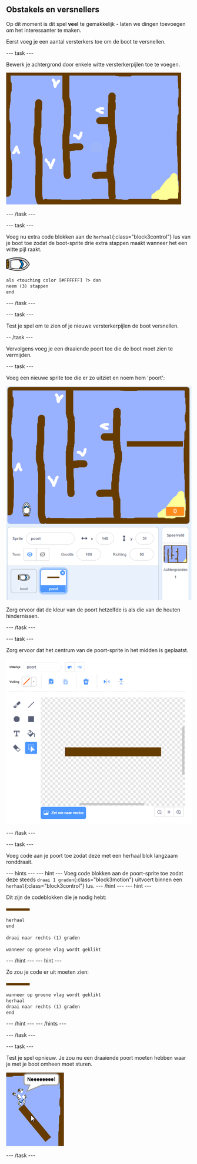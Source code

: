## Obstakels en versnellers

Op dit moment is dit spel **veel** te gemakkelijk - laten we dingen toevoegen om het interessanter te maken.

Eerst voeg je een aantal versterkers toe om de boot te versnellen.

--- task ---

Bewerk je achtergrond door enkele witte versterkerpijlen toe te voegen.

![screenshot](images/boat-boost.png)

--- /task ---

--- task ---

Voeg nu extra code blokken aan de `herhaal`{:class="block3control"} lus van je boot toe zodat de boot-sprite drie extra stappen maakt wanneer het een witte pijl raakt. 

![boot-sprite](images/boat_resize.png)

```blocks3
als <touching color [#FFFFFF] ?> dan
neem (3) stappen
end
```

--- /task ---

--- task ---

Test je spel om te zien of je nieuwe versterkerpijlen de boot versnellen.

-- /task ---

Vervolgens voeg je een draaiende poort toe die de boot moet zien te vermijden.

--- task ---

Voeg een nieuwe sprite toe die er zo uitziet en noem hem 'poort':

![screenshot](images/boat-gate.png)

Zorg ervoor dat de kleur van de poort hetzelfde is als die van de houten hindernissen.

--- /task ---

--- task ---

Zorg ervoor dat het centrum van de poort-sprite in het midden is geplaatst.

![screenshot](images/boat-center.png)

--- /task ---

--- task ---

Voeg code aan je poort toe zodat deze met een herhaal blok langzaam ronddraait.

--- hints ---
 --- hint --- Voeg code blokken aan de poort-sprite toe zodat deze steeds `draai 1 graden`{:class="block3motion"} uitvoert binnen een `herhaal`{:class="block3control"} lus.
--- /hint ---
 --- hint --- 

Dit zijn de codeblokken die je nodig hebt: 

![poort](images/gate.png)

```blocks3
herhaal
end

draai naar rechts (1) graden 

wanneer op groene vlag wordt geklikt
```

--- /hint --- 
--- hint --- 

Zo zou je code er uit moeten zien: 

![poort](images/gate.png)

```blocks3
wanneer op groene vlag wordt geklikt
herhaal 
draai naar rechts (1) graden
end
```

--- /hint ---
--- /hints ---

--- /task ---

--- task ---

Test je spel opnieuw. Je zou nu een draaiende poort moeten hebben waar je met je boot omheen moet sturen.

![screenshot](images/boat-gate-test.png)

--- /task ---